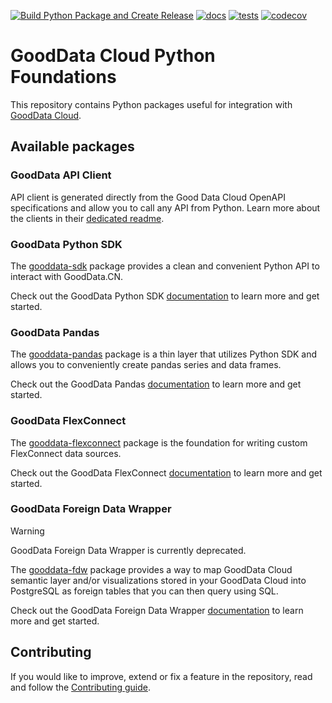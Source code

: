 [![Build Python Package and Create Release](https://github.com/gooddata/gooddata-python-sdk/actions/workflows/build-release.yaml/badge.svg)](https://github.com/gooddata/gooddata-python-sdk/actions/workflows/build-release.yaml)
[![docs](https://github.com/gooddata/gooddata-python-sdk/actions/workflows/docs.yaml/badge.svg)](https://github.com/gooddata/gooddata-python-sdk/actions/workflows/docs.yaml)
[![tests](https://github.com/gooddata/gooddata-python-sdk/actions/workflows/tests.yaml/badge.svg)](https://github.com/gooddata/gooddata-python-sdk/actions/workflows/tests.yaml)
[![codecov](https://codecov.io/gh/gooddata/gooddata-python-sdk/branch/master/graph/badge.svg?token=9C602ASR4Q)](https://codecov.io/gh/gooddata/gooddata-python-sdk)

# GoodData Cloud Python Foundations

This repository contains Python packages useful for integration with [GoodData Cloud](https://www.gooddata.com/docs/cloud/).

## Available packages

### GoodData API Client

API client is generated directly from the Good Data Cloud OpenAPI specifications and allow you to call any API from
Python. Learn more about the clients in their [dedicated readme](./clients_README.md).

### GoodData Python SDK

The [gooddata-sdk](./gooddata-sdk) package provides a clean and convenient Python API to interact with GoodData.CN.

Check out the GoodData Python SDK [documentation](https://www.gooddata.com/docs/python-sdk) to learn more and get started.

### GoodData Pandas

The [gooddata-pandas](./gooddata-pandas) package is a thin layer that utilizes Python SDK and allows you to conveniently
create pandas series and data frames.

Check out the GoodData Pandas [documentation](https://gooddata-pandas.readthedocs.io/en/latest/) to learn more and get started.

### GoodData FlexConnect

The [gooddata-flexconnect](./gooddata-flexconnect) package is the foundation for writing custom FlexConnect data sources.

Check out the GoodData FlexConnect [documentation](https://www.gooddata.com/docs/cloud/connect-data/create-data-sources/flexconnect/) to learn more and get started.

### GoodData Foreign Data Wrapper

> [!WARNING]
> GoodData Foreign Data Wrapper is currently deprecated.

The [gooddata-fdw](./gooddata-fdw) package provides a way
to map GoodData Cloud semantic layer and/or visualizations stored in your GoodData Cloud
into PostgreSQL as foreign tables that you can then query using SQL.

Check out the GoodData Foreign Data Wrapper [documentation](https://gooddata-fdw.readthedocs.io/en/latest/) to learn more and get started.

## Contributing
If you would like to improve, extend or fix a feature in the repository, read and follow the
[Contributing guide](./CONTRIBUTING.md).
